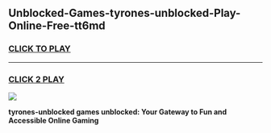 
## Unblocked-Games-tyrones-unblocked-Play-Online-Free-tt6md
<h3>
<a href="https://premium76.site?title=tyrones-unblocked&ref=26A">CLICK TO PLAY</a></h3>
<hr>

<h3>
<a href="https://premium76.site?title=tyrones-unblocked&ref=26A">CLICK 2 PLAY</a>
  
</h3>

<a href="https://premium76.site?title=tyrones-unblocked&ref=26A"><img src="https://clearcache.store/games.png"></a>


**tyrones-unblocked games unblocked: Your Gateway to Fun and Accessible Online Gaming**
